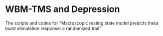 # WBM-TMS and Depression 
 The scripts and codes for "Macroscopic resting state model predicts theta burst stimulation response: a randomized trial"
